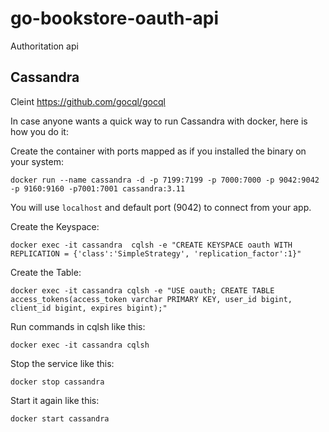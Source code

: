 # go-bookstore-oauth-api
Authoritation api

## Cassandra

Cleint https://github.com/gocql/gocql


In case anyone wants a quick way to run Cassandra with docker, here is how you do it:

Create the container with ports mapped as if you installed the binary on your system:

```
docker run --name cassandra -d -p 7199:7199 -p 7000:7000 -p 9042:9042 -p 9160:9160 -p7001:7001 cassandra:3.11
```
You will use `localhost` and default port (9042) to connect from your app.

Create the Keyspace:
```
docker exec -it cassandra  cqlsh -e "CREATE KEYSPACE oauth WITH REPLICATION = {'class':'SimpleStrategy', 'replication_factor':1}"
```

Create the Table:
```
docker exec -it cassandra cqlsh -e "USE oauth; CREATE TABLE access_tokens(access_token varchar PRIMARY KEY, user_id bigint, client_id bigint, expires bigint);"
```

Run commands in cqlsh like this:
```
docker exec -it cassandra cqlsh
```

Stop the service like this:
```
docker stop cassandra
```

Start it again like this:
```
docker start cassandra
```
